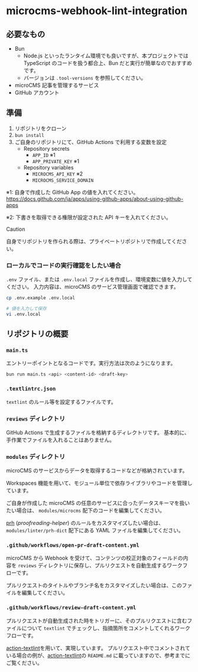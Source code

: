 # microcms-webhook-lint-integration

## 必要なもの

- Bun
  - Node.js といったランタイム環境でも良いですが、本プロジェクトでは TypeScript のコードを扱う都合上、Bun だと実行が簡単なのでおすすめです。
  - バージョンは `.tool-versions` を参照してください。
- microCMS 記事を管理するサービス
- GitHub アカウント

## 準備

1. リポジトリをクローン
2. `bun install`
3. ご自身のリポジトリにて、GitHub Actions で利用する変数を設定
   - Repository secrets
     - `APP_ID` ※1
     - `APP_PRIVATE_KEY` ※1
   - Repository variables
     - `MICROCMS_API_KEY` ※2
     - `MICROCMS_SERVICE_DOMAIN`

※1: 自身で作成した GitHub App の値を入れてください。 https://docs.github.com/ja/apps/using-github-apps/about-using-github-apps

※2: 下書きを取得できる権限が設定された API キーを入れてください。

> [!CAUTION]
> 自身でリポジトリを作られる際は、プライベートリポジトリで作成してください。

### ローカルでコードの実行確認をしたい場合

`.env` ファイル、または `.env.local` ファイルを作成し、環境変数に値を入力してください。
入力内容は、microCMS のサービス管理画面で確認できます。

```bash
cp .env.example .env.local

# 値を入力して保存
vi .env.local
```

## リポジトリの概要

### `main.ts`

エントリーポイントとなるコードです。実行方法は次のようになります。

```bash
bun run main.ts <api> <content-id> <draft-key>
```

### `.textlintrc.json`

`textlint` のルール等を設定するファイルです。

### `reviews` ディレクトリ

GitHub Actions で生成するファイルを格納するディレクトリです。
基本的に、手作業でファイルを入れることはありません。

### `modules` ディレクトリ

microCMS のサービスからデータを取得するコードなどが格納されています。

Workspaces 機能を用いて、モジュール単位で依存ライブラリやコードを管理しています。

ご自身が作成した microCMS の任意のサービスに合ったデータスキーマを扱いたい場合は、 `modules/microcms` 配下のコードを編集してください。

[prh](https://github.com/prh/prh) (_proofreading-helper_) のルールをカスタマイズしたい場合は、 `modules/linter/prh-dict` 配下にある YAML ファイルを編集してください。

### `.github/workflows/open-pr-draft-content.yml`

microCMS から Webhook を受けて、コンテンツの校正対象のフィールドの内容を `reviews` ディレクトリに保存し、プルリクエストを自動生成するワークフローです。

プルリクエストのタイトルやブランチ名をカスタマイズしたい場合は、このファイルを編集してください。

### `.github/workflows/review-draft-content.yml`

プルリクエストが自動生成された時をトリガーに、そのプルリクエストに含むファイルについて `textlint` でチェックし、指摘箇所をコメントしてくれるワークフローです。

[action-textlint](https://github.com/tsuyoshicho/action-textlint)を用いて、実現しています。
プルリクエスト中でコメントされている場合の例が、[action-textlint](https://github.com/tsuyoshicho/action-textlint)の `README.md` に載っていますので、参考までにご覧ください。
